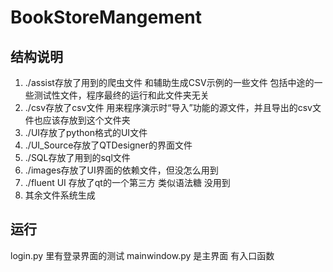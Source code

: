 # BookStoreMangement

## 结构说明
1. ./assist存放了用到的爬虫文件 和辅助生成CSV示例的一些文件 包括中途的一些测试性文件，程序最终的运行和此文件夹无关
2. ./csv存放了csv文件 用来程序演示时“导入”功能的源文件，并且导出的csv文件也应该存放到这个文件夹
3. ./UI存放了python格式的UI文件 
4. ./UI_Source存放了QTDesigner的界面文件
5. ./SQL存放了用到的sql文件
6. ./images存放了UI界面的依赖文件，但没怎么用到
7. ./fluent UI 存放了qt的一个第三方 类似语法糖 没用到
8. 其余文件系统生成
## 运行
login.py 里有登录界面的测试
mainwindow.py 是主界面 有入口函数